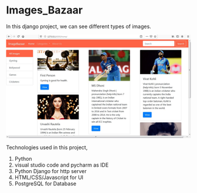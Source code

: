 # Images_Bazaar  

In this django project, we can see different types of images.  

![Home Page](https://github.com/shubhamjain31/Images_Bazaar/blob/master/image.jpg)

Technologies used in this project,  

1) Python
1) visual studio code and pycharm as IDE
1) Python Django for http server
1) HTML/CSS/Javascript for UI
1) PostgreSQL for Database
